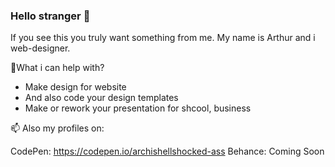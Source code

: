 ### Hello stranger 👋
If you see this you truly want something from me.
My name is Arthur and i web-designer.

💬What i can help with?

- Make design for website 
- And also code your design templates
- Make or rework your presentation for shcool, business

📫 Also my profiles on:

CodePen: https://codepen.io/archishellshocked-ass
Behance: Coming Soon

<!--
**ArchiShellShocked-ASS/ArchiShellShocked-ASS** is a ✨ _special_ ✨ repository because its `README.md` (this file) appears on your GitHub profile.

Here are some ideas to get you started:

- 🔭 I’m currently working on ...
- 🌱 I’m currently learning ...
- 👯 I’m looking to collaborate on ...
- 🤔 I’m looking for help with ...
- 💬 Ask me about ...
- 📫 How to reach me: ...
- 😄 Pronouns: ...
- ⚡ Fun fact: ...
-->
